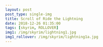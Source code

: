 ```yaml
---
layout: post
post_type: single-img
title: Scroll of Ride the Lightning
date: 2018-12-26 01:35:00
tags: [skyrim, ROLLOVER]
img1: /img/skyrim/lightning1.jpg
img1_rollover: /img/skyrim/lightning1a.jpg
---
```

